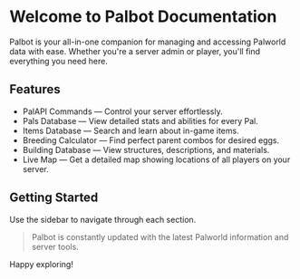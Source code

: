 # Welcome to Palbot Documentation
Palbot is your all-in-one companion for managing and accessing Palworld data with ease.
Whether you're a server admin or player, you'll find everything you need here.

## Features
- PalAPI Commands — Control your server effortlessly.
- Pals Database — View detailed stats and abilities for every Pal.
- Items Database — Search and learn about in-game items.
- Breeding Calculator — Find perfect parent combos for desired eggs.
- Building Database — View structures, descriptions, and materials.
- Live Map — Get a detailed map showing locations of all players on your server.

## Getting Started
Use the sidebar to navigate through each section.

> Palbot is constantly updated with the latest Palworld information and server tools.

Happy exploring!